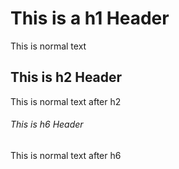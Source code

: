 # This is a h1 Header
This is normal text

## This is h2 Header
This is normal text after h2

###### This is h6 Header
This is normal text after h6
